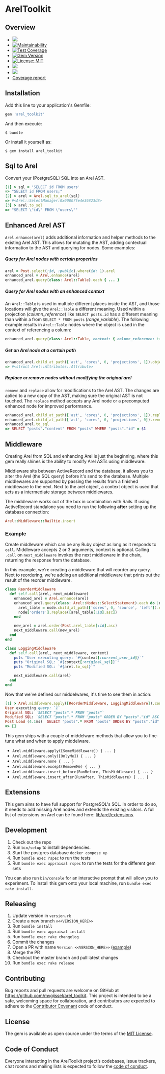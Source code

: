 # ArelToolkit

## Overview

- [![](https://github.com/mvgijssel/arel_toolkit/workflows/CI%20-%20master/badge.svg)](https://github.com/mvgijssel/arel_toolkit/actions)
- [![Maintainability](https://api.codeclimate.com/v1/badges/3ef13d1649a00a98562d/maintainability)](https://codeclimate.com/github/mvgijssel/arel_toolkit/maintainability)
- [![Test Coverage](https://api.codeclimate.com/v1/badges/3ef13d1649a00a98562d/test_coverage)](https://codeclimate.com/github/mvgijssel/arel_toolkit/test_coverage)
- [![Gem Version](https://badge.fury.io/rb/arel_toolkit.svg)](https://badge.fury.io/rb/arel_toolkit)
- [![License: MIT](https://img.shields.io/badge/License-MIT-yellow.svg)](https://opensource.org/licenses/MIT)
- ![](http://ruby-gem-downloads-badge.herokuapp.com/arel_toolkit?type=total)
- ![](http://ruby-gem-downloads-badge.herokuapp.com/arel_toolkit?label=downloads-current-version)
- [Coverage report](https://mvgijssel.github.io/arel_toolkit/)

## Installation

Add this line to your application's Gemfile:

```ruby
gem 'arel_toolkit'
```

And then execute:

    $ bundle

Or install it yourself as:

    $ gem install arel_toolkit

## Sql to Arel

Convert your (PostgreSQL) SQL into an Arel AST.

```ruby
[1] > sql = 'SELECT id FROM users'
=> "SELECT id FROM users;"
[2] > arel = Arel.sql_to_arel(sql)
=> #<Arel::SelectManager:0x00007fe4e39823d8>
[3] > arel.to_sql
=> "SELECT \"id\" FROM \"users\""
```

## Enhanced Arel AST

`Arel.enhance(arel)` adds additional information and helper methods to the existing Arel AST. This allows for mutating the AST, adding contextual information to the AST and querying for nodes. Some examples:

##### Query for Arel nodes with certain properties
```ruby
arel = Post.select(:id, :public).where(id: 1).arel
enhanced_arel = Arel.enhance(arel)
enhanced_arel.query(class: Arel::Table).each { ... }
```

##### Query for Arel nodes with an enhanced context
An `Arel::Table` is used in multiple different places inside the AST, and those locations will give the `Arel::Table` a different meaning. Used within a projection (_column_reference_) like `SELECT posts.id` has a different meaning than within a from `SELECT * FROM posts` (_range_variable_). The following example results in `Arel::Table` nodes where the object is used in the context of referencing a column:

```ruby
enhanced_arel.query(class: Arel::Table, context: { column_reference: true }).each { ... }
```

##### Get an Arel node at a certain path
```ruby
enhanced_arel.child_at_path(['ast', 'cores', 0, 'projections', 1]).object
=> #<struct Arel::Attributes::Attribute>
```

##### Replace or remove nodes without modifying the original arel
`remove` and `replace` allow for modifications to the Arel AST. The changes are aplied to a new copy of the AST, making sure the original AST is not touched. The `replace` method accepts any Arel node or a precomputed enhanced node for improved performance.

```ruby
enhanced_arel.child_at_path(['ast', 'cores', 0, 'projections', 1]).replace(Post.arel_table[:content])
enhanced_arel.child_at_path(['ast', 'cores', 0, 'projections', 0]).remove
enhanced_arel.to_sql
=> SELECT "posts"."content" FROM "posts" WHERE "posts"."id" = $1
```


## Middleware

Creating Arel from SQL and enhancing Arel is just the beginning, where this gem really shines is the ability to modify Arel ASTs using middleware.

Middleware sits between ActiveRecord and the database, it allows you to alter the Arel (the SQL query) before it's send to the database. Multiple middlewares are supported by passing the results from a finished middleware to the next. Next to the arel object, a context object is used that acts as a intermediate storage between middlewares.

The middleware works out of the box in combination with Rails. If using ActiveRecord standalone you need to run the following **after** setting up the database connection:

```ruby
Arel::Middleware::Railtie.insert
```

### Example

Create middleware which can be any Ruby object as long as it responds to `call`. Middleware accepts 2 or 3 arguments, context is optional. Calling `.call` on `next_middleware` invokes the next middleware in the chain, returning the response from the database.

In this example, we're creating a middleware that will reorder any query. Next to reordering, we're adding an additional middleware that prints out the result of the reorder middleware.

```ruby
class ReorderMiddleware
  def self.call(arel, next_middleware)
    enhanced_arel = Arel.enhance(arel)
    enhanced_arel.query(class: Arel::Nodes::SelectStatement).each do |node|
      arel_table = node.child_at_path(['cores', 0, 'source', 'left']).object
      node['orders'].replace([arel_table[:id].asc])
    end

    new_arel = arel.order(Post.arel_table[:id].asc)
    next_middleware.call(new_arel)
  end
end

class LoggingMiddleware
  def self.call(arel, next_middleware, context)
    puts "User executing query: `#{context[:current_user_id]}`"
    puts "Original SQL: `#{context[:original_sql]}`"
    puts "Modified SQL: `#{arel.to_sql}`"

    next_middleware.call(arel)
  end
end
```

Now that we've defined our middelwares, it's time to see them in action: 

```ruby
[1] > Arel.middleware.apply([ReorderMiddleware, LoggingMiddleware]).context(current_user_id: 1) { Post.all.load }
User executing query: `1`
Original SQL: `SELECT "posts".* FROM "posts"`
Modified SQL: `SELECT "posts".* FROM "posts" ORDER BY "posts"."id" ASC`
Post Load (4.1ms)  SELECT "posts".* FROM "posts" ORDER BY "posts"."id" ASC
=> []
```

This gem ships with a couple of middelware methods that allow you to fine-tune what and when to apply middelware.
- `Arel.middleware.apply([SomeMiddleware]) { ... }`
- `Arel.middleware.only([OnlyMe]) { ... }`
- `Arel.middleware.none { ... }`
- `Arel.middleware.except(RemoveMe) { ... }`
- `Arel.middleware.insert_before(RunBefore, ThisMiddleware) { ... }`
- `Arel.middleware.insert_after(RunAfter, ThisMiddleware) { ... }`

## Extensions

This gem aims to have full support for PostgreSQL's SQL. In order to do so, it needs to add missing Arel nodes and extends the existing visitors. A full list of extensions on Arel can be found here: [lib/arel/extensions](https://github.com/mvgijssel/arel_toolkit/tree/master/lib/arel/extensions).

## Development

1. Check out the repo
1. Run `bin/setup` to install dependencies.
1. Start the postgres database `docker compose up`
1. Run `bundle exec rspec` to run the tests
1. Run `bundle exec appraisal rspec` to run the tests for the different gem sets

You can also run `bin/console` for an interactive prompt that will allow you to experiment. To install this gem onto your local machine, run `bundle exec rake install`.

## Releasing

1. Update version in `version.rb`
1. Create a new branch `v<<VERSION_HERE>>`
1. Run `bundle install`
1. Run `bundle exec appraisal install`
1. Run `bundle exec rake changelog`
1. Commit the changes
1. Open a PR with name `Version <<VERSION_HERE>>` ([example](https://github.com/mvgijssel/arel_toolkit/pull/172))
1. Merge the PR
1. Checkout the master branch and pull latest changes
1. Run `bundle exec rake release`

## Contributing

Bug reports and pull requests are welcome on GitHub at https://github.com/mvgijssel/arel_toolkit. This project is intended to be a safe, welcoming space for collaboration, and contributors are expected to adhere to the [Contributor Covenant](http://contributor-covenant.org) code of conduct.

## License

The gem is available as open source under the terms of the [MIT License](https://opensource.org/licenses/MIT).

## Code of Conduct

Everyone interacting in the ArelToolkit project’s codebases, issue trackers, chat rooms and mailing lists is expected to follow the [code of conduct](https://github.com/mvgijssel/arel_toolkit/blob/master/CODE_OF_CONDUCT.md).
